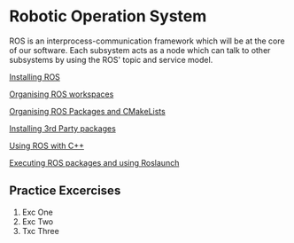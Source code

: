 # Robotic Operation System

ROS is an interprocess-communication framework which will be at the core of our software. Each subsystem acts as a node which can talk to other subsystems by using the ROS' topic and service model.

[Installing ROS](https://github.com/uvic-auvic/Software_Sandbox/wiki/Installing-ROS)

[Organising ROS workspaces](https://github.com/uvic-auvic/Software_Sandbox/wiki/Organising-ROS-Workspaces)

[Organising ROS Packages and CMakeLists](https://github.com/uvic-auvic/Software_Sandbox/wiki/Organising-ROS-Packages-and-CMakeLists)

[Installing 3rd Party packages](https://github.com/uvic-auvic/Software_Sandbox/wiki/Installing-3rd-Party-Packages)

[Using ROS with C++](https://github.com/uvic-auvic/Software_Sandbox/wiki/Using-ROS-with-C)

[Executing ROS packages and using Roslaunch](https://github.com/uvic-auvic/Software_Sandbox/wiki/Executing-ROS-packages-and-using-Roslaunch)

## Practice Excercises
1. Exc One
2. Exc Two
3. Txc Three